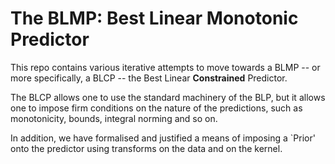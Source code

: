 # The BLMP: Best Linear Monotonic Predictor

This repo contains various iterative attempts to move towards a BLMP -- or more specifically, a BLCP -- the Best Linear **Constrained** Predictor.

The BLCP allows one to use the standard machinery of the BLP, but it allows one to impose firm conditions on the nature of the predictions, such as monotonicity, bounds, integral norming and so on. 

In addition, we have formalised and justified a means of imposing a `Prior' onto the predictor using transforms on the data and on the kernel.